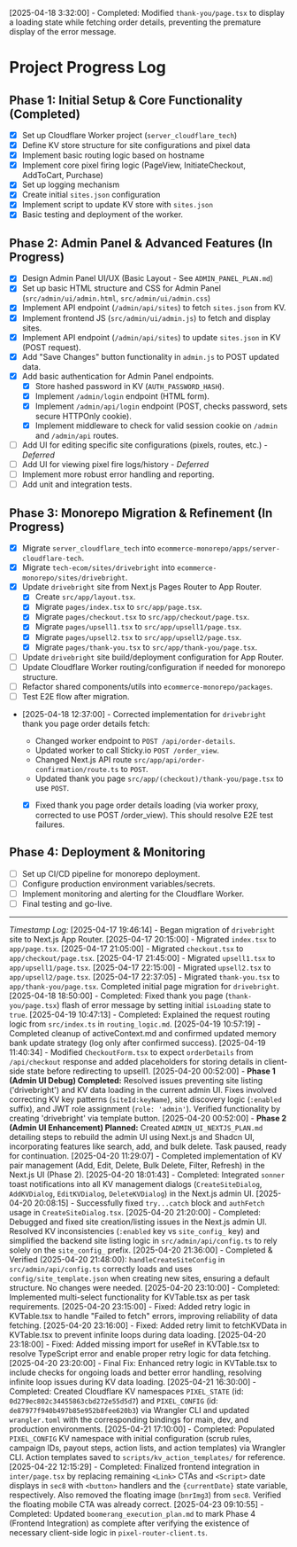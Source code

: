[2025-04-18 3:32:00] - Completed: Modified `thank-you/page.tsx` to display a loading state while fetching order details, preventing the premature display of the error message.

# Project Progress Log

## Phase 1: Initial Setup & Core Functionality (Completed)
- [X] Set up Cloudflare Worker project (`server_cloudflare_tech`)
- [X] Define KV store structure for site configurations and pixel data
- [X] Implement basic routing logic based on hostname
- [X] Implement core pixel firing logic (PageView, InitiateCheckout, AddToCart, Purchase)
- [X] Set up logging mechanism
- [X] Create initial `sites.json` configuration
- [X] Implement script to update KV store with `sites.json`
- [X] Basic testing and deployment of the worker.

## Phase 2: Admin Panel & Advanced Features (In Progress)
- [X] Design Admin Panel UI/UX (Basic Layout - See `ADMIN_PANEL_PLAN.md`)
- [X] Set up basic HTML structure and CSS for Admin Panel (`src/admin/ui/admin.html`, `src/admin/ui/admin.css`)
- [X] Implement API endpoint (`/admin/api/sites`) to fetch `sites.json` from KV.
- [X] Implement frontend JS (`src/admin/ui/admin.js`) to fetch and display sites.
- [X] Implement API endpoint (`/admin/api/sites`) to update `sites.json` in KV (POST request).
- [X] Add "Save Changes" button functionality in `admin.js` to POST updated data.
- [X] Add basic authentication for Admin Panel endpoints.
    - [X] Store hashed password in KV (`AUTH_PASSWORD_HASH`).
    - [X] Implement `/admin/login` endpoint (HTML form).
    - [X] Implement `/admin/api/login` endpoint (POST, checks password, sets secure HTTPOnly cookie).
    - [X] Implement middleware to check for valid session cookie on `/admin` and `/admin/api` routes.
- [ ] Add UI for editing specific site configurations (pixels, routes, etc.) - *Deferred*
- [ ] Add UI for viewing pixel fire logs/history - *Deferred*
- [ ] Implement more robust error handling and reporting.
- [ ] Add unit and integration tests.

## Phase 3: Monorepo Migration & Refinement (In Progress)
- [X] Migrate `server_cloudflare_tech` into `ecommerce-monorepo/apps/server-cloudflare-tech`.
- [X] Migrate `tech-ecom/sites/drivebright` into `ecommerce-monorepo/sites/drivebright`.
- [X] Update `drivebright` site from Next.js Pages Router to App Router.
    - [X] Create `src/app/layout.tsx`.
    - [X] Migrate `pages/index.tsx` to `src/app/page.tsx`.
    - [X] Migrate `pages/checkout.tsx` to `src/app/checkout/page.tsx`.
    - [X] Migrate `pages/upsell1.tsx` to `src/app/upsell1/page.tsx`.
    - [X] Migrate `pages/upsell2.tsx` to `src/app/upsell2/page.tsx`.
    - [X] Migrate `pages/thank-you.tsx` to `src/app/thank-you/page.tsx`.
- [ ] Update `drivebright` site build/deployment configuration for App Router.
- [ ] Update Cloudflare Worker routing/configuration if needed for monorepo structure.
- [ ] Refactor shared components/utils into `ecommerce-monorepo/packages`.
- [ ] Test E2E flow after migration.
*   [2025-04-18 12:37:00] - Corrected implementation for `drivebright` thank you page order details fetch:
    *   Changed worker endpoint to `POST /api/order-details`.
    *   Updated worker to call Sticky.io `POST /order_view`.
    *   Changed Next.js API route `src/app/api/order-confirmation/route.ts` to `POST`.
    *   Updated thank you page `src/app/(checkout)/thank-you/page.tsx` to use `POST`.

    - [X] Fixed thank you page order details loading (via worker proxy, corrected to use POST /order_view). This should resolve E2E test failures.


## Phase 4: Deployment & Monitoring
- [ ] Set up CI/CD pipeline for monorepo deployment.
- [ ] Configure production environment variables/secrets.
- [ ] Implement monitoring and alerting for the Cloudflare Worker.
- [ ] Final testing and go-live.

---
*Timestamp Log:*
[2025-04-17 19:46:14] - Began migration of `drivebright` site to Next.js App Router.
[2025-04-17 20:15:00] - Migrated `index.tsx` to `app/page.tsx`.
[2025-04-17 21:05:00] - Migrated `checkout.tsx` to `app/checkout/page.tsx`.
[2025-04-17 21:45:00] - Migrated `upsell1.tsx` to `app/upsell1/page.tsx`.
[2025-04-17 22:15:00] - Migrated `upsell2.tsx` to `app/upsell2/page.tsx`.
[2025-04-17 22:37:05] - Migrated `thank-you.tsx` to `app/thank-you/page.tsx`. Completed initial page migration for `drivebright`.
[2025-04-18 18:50:00] - Completed: Fixed thank you page (`thank-you/page.tsx`) flash of error message by setting initial `isLoading` state to `true`.
[2025-04-19 10:47:13] - Completed: Explained the request routing logic from `src/index.ts` in `routing_logic.md`.
[2025-04-19 10:57:19] - Completed cleanup of activeContext.md and confirmed updated memory bank update strategy (log only after confirmed success).
[2025-04-19 11:40:34] - Modified `CheckoutForm.tsx` to expect `orderDetails` from `/api/checkout` response and added placeholders for storing details in client-side state before redirecting to upsell1.
[2025-04-20 00:52:00] - **Phase 1 (Admin UI Debug) Completed:** Resolved issues preventing site listing ('drivebright') and KV data loading in the current admin UI. Fixes involved correcting KV key patterns (`siteId:keyName`), site discovery logic (`:enabled` suffix), and JWT role assignment (`role: 'admin'`). Verified functionality by creating 'drivebright' via template button.
[2025-04-20 00:52:00] - **Phase 2 (Admin UI Enhancement) Planned:** Created `ADMIN_UI_NEXTJS_PLAN.md` detailing steps to rebuild the admin UI using Next.js and Shadcn UI, incorporating features like search, add, and bulk delete. Task paused, ready for continuation.
[2025-04-20 11:29:07] - Completed implementation of KV pair management (Add, Edit, Delete, Bulk Delete, Filter, Refresh) in the Next.js UI (Phase 2).
[2025-04-20 18:01:43] - Completed: Integrated `sonner` toast notifications into all KV management dialogs (`CreateSiteDialog`, `AddKVDialog`, `EditKVDialog`, `DeleteKVDialog`) in the Next.js admin UI.
[2025-04-20 20:08:15] - Successfully fixed `try...catch` block and `authFetch` usage in `CreateSiteDialog.tsx`.
[2025-04-20 21:20:00] - Completed: Debugged and fixed site creation/listing issues in the Next.js admin UI. Resolved KV inconsistencies (`:enabled` key vs `site_config_` key) and simplified the backend site listing logic in `src/admin/api/config.ts` to rely solely on the `site_config_` prefix.
[2025-04-20 21:36:00] - Completed & Verified (2025-04-20 21:48:00): `handleCreateSiteConfig` in `src/admin/api/config.ts` correctly loads and uses `config/site_template.json` when creating new sites, ensuring a default structure. No changes were needed.
[2025-04-20 23:10:00] - Completed: Implemented multi-select functionality for KVTable.tsx as per task requirements.
[2025-04-20 23:15:00] - Fixed: Added retry logic in KVTable.tsx to handle "Failed to fetch" errors, improving reliability of data fetching.
[2025-04-20 23:16:00] - Fixed: Added retry limit to fetchKVData in KVTable.tsx to prevent infinite loops during data loading.
[2025-04-20 23:18:00] - Fixed: Added missing import for useRef in KVTable.tsx to resolve TypeScript error and enable proper retry logic for data fetching.
[2025-04-20 23:20:00] - Final Fix: Enhanced retry logic in KVTable.tsx to include checks for ongoing loads and better error handling, resolving infinite loop issues during KV data loading.
[2025-04-21 16:30:00] - Completed: Created Cloudflare KV namespaces `PIXEL_STATE` (id: `0d279ec802c34455863cbd272e55d5d7`) and `PIXEL_CONFIG` (id: `de87977f940b497b85e952b8fee620b3`) via Wrangler CLI and updated `wrangler.toml` with the corresponding bindings for main, dev, and production environments.
[2025-04-21 17:10:00] - Completed: Populated `PIXEL_CONFIG` KV namespace with initial configuration (scrub rules, campaign IDs, payout steps, action lists, and action templates) via Wrangler CLI. Action templates saved to `scripts/kv_action_templates/` for reference.
[2025-04-22 12:15:29] - Completed: Finalized frontend integration in `inter/page.tsx` by replacing remaining `<Link>` CTAs and `<Script>` date displays in `sec8` with `<button>` handlers and the `{currentDate}` state variable, respectively. Also removed the floating image (`bnrImg3`) from `sec8`. Verified the floating mobile CTA was already correct.
[2025-04-23 09:10:55] - Completed: Updated `boomerang_execution_plan.md` to mark Phase 4 (Frontend Integration) as complete after verifying the existence of necessary client-side logic in `pixel-router-client.ts`.